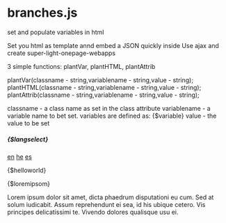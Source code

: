 # branches.js
set and populate variables in html

Set you html as template annd embed a JSON quickly inside
Use ajax and create super-light-onepage-webapps

3 simple functions:
plantVar, plantHTML, plantAttrib

plantVar(classname - string,variablename - string,value - string);
plantHTML(classname - string,variablename - string,value - string);
plantAttrib(classname - string,variablename - string,value - string);

classname - a class name as set in the class attribute
variablename - a variable name to bet set. variables are defined as: {$variable}
value - the value to be set


<html>
<head>
	<script type="text/javascript" src="https://github.com/GuyLou/branches.js/raw/master/branches.js"></script>
	<!-- script type="text/javascript" src="branches.js"></script -->
</head>
<body>
<h5 class="branches">{$langselect}</h5>
<div id="menu">

<a href="#" OnClick="climbABranch(en);">en</a>
<a href="#" OnClick="climbABranch(he);">he</a>
<a href="#" OnClick="climbABranch(es);">es</a>
</div>

<div id="content" >
<span class="branches">{$helloworld}</span><br />

<span class="branches">{$loremipsom}

Lorem ipsum dolor sit amet, dicta phaedrum disputationi eu cum. Sed at solum iudicabit. Assum reprehendunt ei sea, id his ubique cetero. Vis principes delicatissimi te. Vivendo dolores qualisque usu ei.

</span><br />

</div>

</body>
<script type="text/javascript">
	var en = {"langselect":"Please select the language based on its symbol","helloworld":"Hello World !","loremipsom":"Lorem Ipsom is always in latin ;)"};
	var he = {"langselect":"אנא בחר את השפה בהתאם לסמלה","helloworld":"שלום עולם!","loremipsom":"לורם איפסום הוא תמיד בלטינית ;)"};
	var es = {"langselect":"Por favor selecciona la idioma preferida, por su simbolo","helloworld":"Hola Mundo !","loremipsom":"Lorem Ipsom es siempre en latin "};
	initBranches();
	climbABranch(en);	
</script>
</html>

